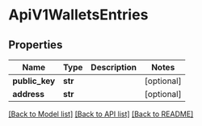 # ApiV1WalletsEntries

## Properties
Name | Type | Description | Notes
------------ | ------------- | ------------- | -------------
**public_key** | **str** |  | [optional] 
**address** | **str** |  | [optional] 

[[Back to Model list]](../README.md#documentation-for-models) [[Back to API list]](../README.md#documentation-for-api-endpoints) [[Back to README]](../README.md)


